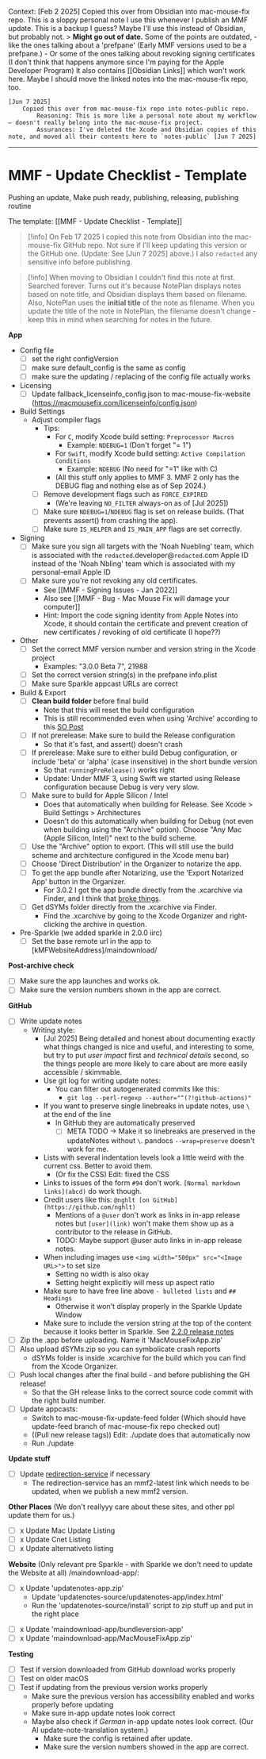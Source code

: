 
Context:
    [Feb 2 2025] 
        Copied this over from Obsidian into mac-mouse-fix repo.
        This is a sloppy personal note I use this whenever I publish an MMF update. 
        This is a backup I guess? Maybe I'll use this instead of Obsidian, but probably not. 
        > **Might go out of date.** 
        Some of the points are outdated, 
            - like the ones talking about a 'prefpane' (Early MMF versions used to be a prefpane.)
            - Or some of the ones talking about revoking signing certificates (I don't think that happens anymore since I'm paying for the Apple Developer Program)
        It also contains [[Obsidian Links]] which won't work here. Maybe I should move the linked notes into the mac-mouse-fix repo, too. 

    [Jun 7 2025] 
        Copied this over from mac-mouse-fix repo into notes-public repo.
            Reasoning: This is more like a personal note about my workflow – doesn't really belong into the mac-mouse-fix project.
            Assurances: I've deleted the Xcode and Obsidian copies of this note, and moved all their contents here to `notes-public` [Jun 7 2025]

---

# MMF - Update Checklist - Template

Pushing an update, Make push ready, publishing, releasing, publishing routine

The template: [[MMF - Update Checklist - Template]]

> [!info]
>  On Feb 17 2025 I copied this note from Obsidian into the mac-mouse-fix GitHub repo. Not sure if I'll keep updating this version or the GitHub one. (Update: See [Jun 7 2025] above.)
>  I also `redacted` any sensitive info before publishing.

> [!info]
> When moving to Obsidian I couldn't find this note at first. Searched forever. Turns out it's because NotePlan displays notes based on note title, and Obsidian displays them based on filename. Also, NotePlan uses the **initial title** of the note as filename. When you update the title of the note in NotePlan, the filename doesn't change - keep this in mind when searching for notes in the future.

**App**

- Config file
	- [ ] set the right configVersion
	- [ ] make sure default_config is the same as config
	- [ ] make sure the updating / replacing of the config file actually works

- Licensing
	- [ ] Update fallback_licenseinfo_config.json to mac-mouse-fix-website (https://macmousefix.com/licenseinfo/config.json)

- Build Settings
	- Adjust compiler flags 
		- Tips:
			- For `C`, modify Xcode build setting: `Preprocessor Macros`
				- Example: `NDEBUG=1`    (Don't forget "= 1")
			- For `Swift`, modify Xcode build setting: `Active Compilation Conditions`
				- Example: `NDEBUG`        (No need for "=1" like with C)
			- (All this stuff only applies to MMF 3. MMF 2 only has the DEBUG flag and nothing else as of Sep 2024.)
		- [ ] Remove development flags such as `FORCE_EXPIRED` 
    		- (We're leaving `NO_FILTER` always-on as of [Jul 2025])
		- [ ] Make sure `NDEBUG=1`/`NDEBUG` flag is set on release builds. (That prevents assert() from crashing the app). 
		- [ ] Make sure `IS_HELPER` and `IS_MAIN_APP` flags are set correctly.

- Signing
	- [ ] Make sure you sign all targets with the 'Noah Nuebling' team, which is associated with the `redacted`.developer@`redacted`.com Apple ID instead of the 'Noah Nbling' team which is associated with my personal-email Apple ID
	- [ ] Make sure you're not revoking any old certificates. 
		- See [[MMF - Signing Issues - Jan 2022]]
		- Also see [[MMF - Bug - Mac Mouse Fix will damage your computer]]
		- Hint: Import the code signing identity from Apple Notes into Xcode, it should contain the certificate and prevent creation of new certificates / revoking of old certificate (I hope??)
- Other
	- [ ] Set the correct MMF version number and version string in the Xcode project
		- Examples: "3.0.0 Beta 7", 21988
	- [ ] Set the correct version string(s) in the prefpane info.plist
	- [ ] Make sure Sparkle appcast URLs are correct

- Build & Export
	- [ ] **Clean build folder** before final build
		- Note that this will reset the build configuration
		- This is still recommended even when using 'Archive' according to this [SO Post](https://stackoverflow.com/a/19202343/10601702)
	- [ ] If not prerelease: Make sure to build the Release configuration
		- So that it's fast, and assert() doesn't crash
	- [ ] If prerelease: Make sure to either build Debug configuration, or include 'beta' or 'alpha' (case insensitive) in the short bundle version
		- So that `runningPreRelease()` works right
		- Update: Under MMF 3, using Swift we started using Release configuration because Debug is very very slow.
	- [ ] Make sure to build for Apple Silicon / Intel
		- Does that automatically when building for Release. See Xcode > Build Settings > Architectures
		- Doesn't do this automatically when building for Debug (not even when building using the "Archive" option). Choose "Any Mac (Apple Silicon, Intel)" next to the build scheme.
	- [ ] Use the "Archive" option to export. (This will still use the build scheme and architecture configured in the Xcode menu bar)
	- [ ] Choose 'Direct Distribution' in the Organizer to notarize the app.
	- [ ] To get the app bundle after Notarizing, use the 'Export Notarized App' button in the Organizer. 
		- For 3.0.2 I got the app bundle directly from the .xcarchive via Finder, and I think that [broke things](https://github.com/noah-nuebling/mac-mouse-fix/issues/871). 
	- [ ] Get dSYMs folder directly from the .xcarchive via Finder.
		- Find the .xcarchive by going to the Xcode Organizer and right-clicking the archive in question.

- Pre-Sparkle (we added sparkle in 2.0.0 iirc)
	- [ ] Set the base remote url in the app to [kMFWebsiteAddress]/maindownload/

**Post-archive check**
- [ ] Make sure the app launches and works ok.
- [ ] Make sure the version numbers shown in the app are correct.

**GitHub**

- [ ] Write update notes
  - Writing style:
      - [Jul 2025] Being detailed and honest about documenting exactly what things changed is nice and useful, and interesting to some, but try to put *user impact* first and *technical details* second, so the things people are more likely to care about are more easily accessible / skimmable.
	- Use git log for writing update notes: 
		- You can filter out autogenerated commits like this: 
			- `git log --perl-regexp --author="^(?!github-actions)"`
	- If you want to preserve single linebreaks in update notes, use `\` at the end of the line
		- In GitHub they are automatically preserved 
    		- [ ] META TODO → Make it so linebreaks are preserved in the updateNotes without `\`. pandocs `--wrap=preserve` doesn't work for me.
	- Lists with several indentation levels look a little weird with the current css. Better to avoid them. 
		- (Or fix the CSS) Edit: fixed the CSS
	- Links to issues of the form `#94` don't work. `[Normal markdown links](abcd)` do work though.
	- Credit users like this: `@nghlt [on GitHub](https://github.com/nghlt)`
		- Mentions of a `@user` don't work as links in in-app release notes but `[user](link)` won't make them show up as a contributor to the release in GitHub. 
		- TODO: Maybe support @user auto links in in-app release notes.
	- When including images use `<img width="500px" src="<Image URL>">` to set size
		- Setting no width is also okay
		- Setting height explicitly will mess up aspect ratio
	- Make sure to have free line above `- bulleted lists` and `## Headings`
		- Otherwise it won't display properly in the Sparkle Update Window
	- Make sure to include the version string at the top of the content because it looks better in Sparkle. See [2.2.0 release notes](https://github.com/noah-nuebling/mac-mouse-fix/releases/tag/2.2.0)
- [ ] Zip the .app before uploading. Name it 'MacMouseFixApp.zip'
- [ ] Also upload dSYMs.zip so you can symbolicate crash reports
	- dSYMs folder is inside .xcarchive for the build which you can find from the Xcode Organizer.
- [ ] Push local changes after the final build - and before publishing the GH release!
	- So that the GH release links to the correct source code commit with the right build number.
- [ ] Update appcasts:
	- Switch to mac-mouse-fix-update-feed folder (Which should have update-feed branch of mac-mouse-fix repo checked out)
	- ((Pull new release tags)) Edit: ./update does that automatically now
	- Run ./update

**Update stuff**
- [ ] Update [redirection-service](https://github.com/noah-nuebling/redirection-service/blob/main/index.html) if necessary
	- The redirection-service has an mmf2-latest link which needs to be updated, when we publish a new mmf2 version.

**Other Places** (We don't reallyyy care about these sites, and other ppl update them for us.)
- [ ] x Update Mac Update Listing
- [ ] x Update Cnet Listing
- [ ] x Update alternativeto listing

**Website** (Only relevant pre Sparkle - with Sparkle we don't need to update the Website at all)
/maindownload-app/:
* [ ] x Update 'updatenotes-app.zip'
	- Update 'updatenotes-source/updatenotes-app/index.html'
	- Run the 'updatenotes-source/install' script to zip stuff up and put in the right place
- [ ] x Update 'maindownload-app/bundleversion-app'
- [ ] x Update 'maindownload-app/MacMouseFixApp.zip'

**Testing**

- [ ] Test if version downloaded from GitHub download works properly
- [ ] Test on older macOS
- [ ] Test if updating from the previous version works properly
	- Make sure the previous version has accessibility enabled and works properly before updating
	- Make sure in-app update notes look correct
  - Maybe also check if _German_ in-app update notes look correct. (Our AI update-note-translation system.)
	- Make sure the config is retained after update.
	- Make sure the version numbers showed in the app are correct.
  